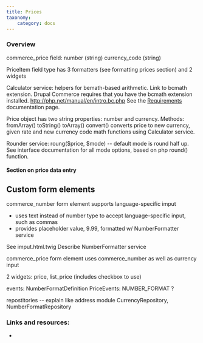 ```yaml
---
title: Prices
taxonomy:
    category: docs
---
```


### Overview
commerce_price field:
number (string)
currency_code (string)

PriceItem field type has 3 formatters (see formatting prices section) and 2 widgets

Calculator service: helpers for bemath-based arithmetic. Link to bcmath extension. Drupal Commerce requires that you have the bcmath extension installed. http://php.net/manual/en/intro.bc.php
See the [Requirements](../../../02.install-update/01.requirements) documentation page.

Price object has two string properties: number and currency. Methods:
fromArray()
toString()
toArray()
convert() converts price to new currency, given rate and new currency code
math functions using Calculator service.

Rounder service:
roung($price, $mode) -- default mode is round half up. See interface documentation for all mode options, based on php round() function.

#### Section on price data entry
## Custom form elements
commerce_number form element supports language-specific imput
- uses text instead of number type to accept language-specific input, such as commas
- provides placeholder value, 9.99, formatted w/ NumberFormatter service

See imput.html.twig
Describe NumberFormatter service

commerce_price form element uses commerce_number as well as currency input

2 widgets: price, list_price (includes checkbox to use)

events:
NumberFormatDefinition
PriceEvents: NUMBER_FORMAT ?

repostitories -- explain like address module
CurrencyRepository, NumberFormatRepository

### Links and resources:
* 
